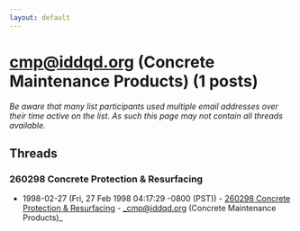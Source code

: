```yaml
---
layout: default
---
```


# cmp@iddqd.org (Concrete Maintenance Products) (1 posts)

_Be aware that many list participants used multiple email addresses over their time active on the list. As such this page may not contain all threads available._

## Threads

### 260298 Concrete Protection & Resurfacing
+ 1998-02-27 (Fri, 27 Feb 1998 04:17:29 -0800 (PST)) - [260298 Concrete Protection & Resurfacing](/archive/1998/02/782359e893f862238162e55eda5bb873ea410706fadbd6cb401cb21dff8a46cb) - _cmp@iddqd.org (Concrete Maintenance Products)_

